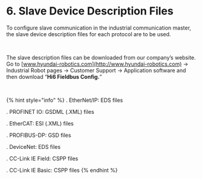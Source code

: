 ﻿# 6. Slave Device Description Files

To configure slave communication in the industrial communication master, the slave device description files for each protocol are to be used.

<br>

The slave description files can be downloaded from our company’s website.
Go to [www.hyundai-robotics.com](http://www.hyundai-robotics.com) -> Industrial Robot pages -> Customer Support -> Application software and then download “**Hi6 Fieldbus Config.**”

<br>

{% hint style="info" %}
\.      EtherNet/IP: EDS files

\.      PROFINET IO: GSDML (.XML) files

\.      EtherCAT: ESI (.XML) files

\.      PROFIBUS-DP: GSD files

\.      DeviceNet: EDS files

\.      CC-Link IE Field: CSPP files

\.      CC-Link IE Basic: CSPP files
{% endhint %}

<br>
